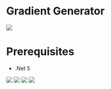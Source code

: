 <h1>Gradient Generator</h1>

<img src="https://i.imgur.com/kKxBJwR.png" />

# Prerequisites
- .Net 5

<img src="https://i.imgur.com/KUjhu4W.png" />
<img src="https://i.imgur.com/z3V4DOR.png" />
<img src="https://i.imgur.com/fi47wD9.png" />
<img src="https://i.imgur.com/goq8Bpp.png" />
